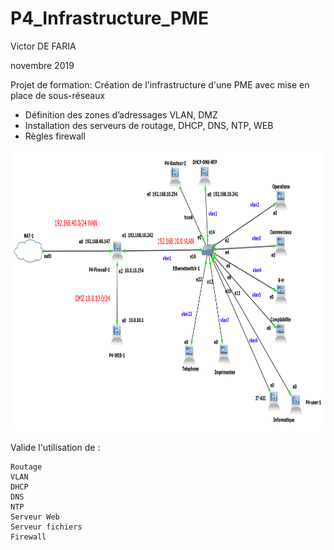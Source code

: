 # P4_Infrastructure_PME
Victor DE FARIA 

novembre 2019

Projet de formation: Création de l'infrastructure d'une PME avec mise en place de sous-réseaux

- Définition des zones d’adressages VLAN, DMZ
- Installation des serveurs de routage, DHCP, DNS, NTP, WEB
- Règles firewall

<img src="schema_reseau.png" height="450" width="750" >

Valide l'utilisation de :

    Routage
    VLAN
    DHCP
    DNS
    NTP
    Serveur Web
    Serveur fichiers
    Firewall
